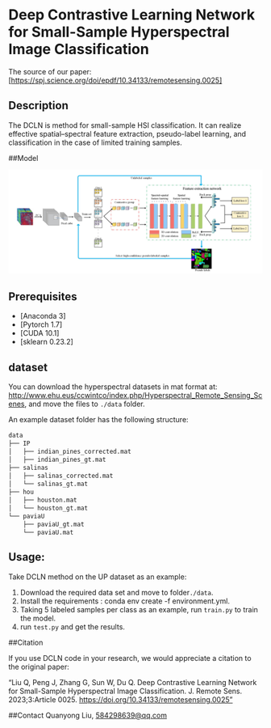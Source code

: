 ﻿ # Deep Contrastive Learning Network for Small-Sample Hyperspectral Image Classification
 The source of our paper: 
[https://spj.science.org/doi/epdf/10.34133/remotesensing.0025]


## Description

The DCLN is method for small-sample HSI classification. It can realize effective spatial–spectral feature extraction, pseudo-label learning, and classification in the case of limited training samples.


##Model

<img src="figs/Model.png"/>


## Prerequisites

- [Anaconda 3]
- [Pytorch 1.7]
- [CUDA 10.1]
- [sklearn 0.23.2]

## dataset

You can download the hyperspectral datasets in mat format at: http://www.ehu.eus/ccwintco/index.php/Hyperspectral_Remote_Sensing_Scenes, and move the files to `./data` folder.

An example dataset folder has the following structure:
```
data
├── IP
│   ├── indian_pines_corrected.mat
│   ├── indian_pines_gt.mat
├── salinas
│   ├── salinas_corrected.mat
│   └── salinas_gt.mat
├── hou
│   ├── houston.mat
│   └── houston_gt.mat
└── paviaU
    ├── paviaU_gt.mat
    └── paviaU.mat
```

## Usage:

Take DCLN method on the UP dataset as an example: 
1. Download the required data set and move to folder`./data`.
2. Install the requirements : conda env create -f environment.yml.
3. Taking 5 labeled samples per class as an example, run `train.py` to train the model.
4.  run `test.py` and get the results.


##Citation

lf you use DCLN code in your research, we would appreciate a citation to the original paper:

“Liu Q, Peng J, Zhang G, Sun W, Du Q. Deep Contrastive Learning Network for Small-Sample Hyperspectral Image 
Classification. J. Remote Sens. 2023;3:Article 0025. https://doi.org/10.34133/remotesensing.0025”


##Contact
Quanyong Liu, 584298639@qq.com





